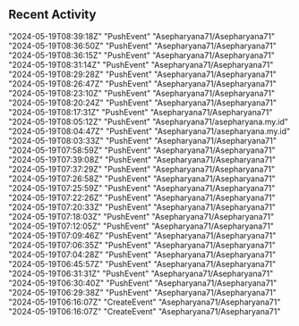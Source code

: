 ## Recent Activity

"2024-05-19T08:39:18Z"
"PushEvent"
"Asepharyana71/Asepharyana71"
"2024-05-19T08:36:50Z"
"PushEvent"
"Asepharyana71/Asepharyana71"
"2024-05-19T08:36:15Z"
"PushEvent"
"Asepharyana71/Asepharyana71"
"2024-05-19T08:31:14Z"
"PushEvent"
"Asepharyana71/Asepharyana71"
"2024-05-19T08:29:28Z"
"PushEvent"
"Asepharyana71/Asepharyana71"
"2024-05-19T08:26:47Z"
"PushEvent"
"Asepharyana71/Asepharyana71"
"2024-05-19T08:23:10Z"
"PushEvent"
"Asepharyana71/Asepharyana71"
"2024-05-19T08:20:24Z"
"PushEvent"
"Asepharyana71/Asepharyana71"
"2024-05-19T08:17:31Z"
"PushEvent"
"Asepharyana71/Asepharyana71"
"2024-05-19T08:05:12Z"
"PushEvent"
"Asepharyana71/asepharyana.my.id"
"2024-05-19T08:04:47Z"
"PushEvent"
"Asepharyana71/asepharyana.my.id"
"2024-05-19T08:03:33Z"
"PushEvent"
"Asepharyana71/Asepharyana71"
"2024-05-19T07:58:59Z"
"PushEvent"
"Asepharyana71/Asepharyana71"
"2024-05-19T07:39:08Z"
"PushEvent"
"Asepharyana71/Asepharyana71"
"2024-05-19T07:37:29Z"
"PushEvent"
"Asepharyana71/Asepharyana71"
"2024-05-19T07:26:58Z"
"PushEvent"
"Asepharyana71/Asepharyana71"
"2024-05-19T07:25:59Z"
"PushEvent"
"Asepharyana71/Asepharyana71"
"2024-05-19T07:22:26Z"
"PushEvent"
"Asepharyana71/Asepharyana71"
"2024-05-19T07:20:33Z"
"PushEvent"
"Asepharyana71/Asepharyana71"
"2024-05-19T07:18:03Z"
"PushEvent"
"Asepharyana71/Asepharyana71"
"2024-05-19T07:12:05Z"
"PushEvent"
"Asepharyana71/Asepharyana71"
"2024-05-19T07:09:46Z"
"PushEvent"
"Asepharyana71/Asepharyana71"
"2024-05-19T07:06:35Z"
"PushEvent"
"Asepharyana71/Asepharyana71"
"2024-05-19T07:04:28Z"
"PushEvent"
"Asepharyana71/Asepharyana71"
"2024-05-19T06:45:57Z"
"PushEvent"
"Asepharyana71/Asepharyana71"
"2024-05-19T06:31:31Z"
"PushEvent"
"Asepharyana71/Asepharyana71"
"2024-05-19T06:30:40Z"
"PushEvent"
"Asepharyana71/Asepharyana71"
"2024-05-19T06:29:38Z"
"PushEvent"
"Asepharyana71/Asepharyana71"
"2024-05-19T06:16:07Z"
"CreateEvent"
"Asepharyana71/Asepharyana71"
"2024-05-19T06:16:07Z"
"CreateEvent"
"Asepharyana71/Asepharyana71"
